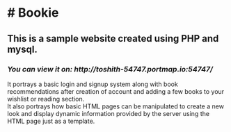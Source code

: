 <h1># Bookie</h1>
<h2>This is a sample website created using PHP and mysql. </h2>
<h3><i>
You can view it on:<b>
  http://toshith-54747.portmap.io:54747/</b>
</i></h3>
It portrays a basic login and signup system along with book recommendations after creation of account and adding a few books to your wishlist or reading section.<br>
It also portrays how basic HTML pages can be manipulated to create a new look and display dynamic information provided by the server using the HTML page just as a template.<br>


